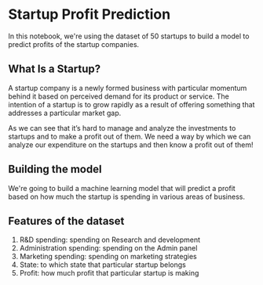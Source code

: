 # Startup Profit Prediction

In this notebook, we're using the dataset of 50 startups to build a model to predict profits of the startup companies. 

## What Is a Startup? 

A startup company is a newly formed business with particular momentum behind it based on perceived demand for its product or service. The intention of a startup is to grow rapidly as a result of offering something that addresses a particular market gap.

As we can see that it’s hard to manage and analyze the investments to startups and to make a profit out of them.
We need a way by which we can analyze our expenditure on the startups and then know a profit out of them!

## Building the model

We're going to build a machine learning model that will predict a profit based on how much the startup is spending in various areas of business.

## Features of the dataset

1. R&D spending: spending on Research and development
2. Administration spending: spending on the Admin panel
3. Marketing spending: spending on marketing strategies
4. State: to which state that particular startup belongs
5. Profit: how much profit that particular startup is making
